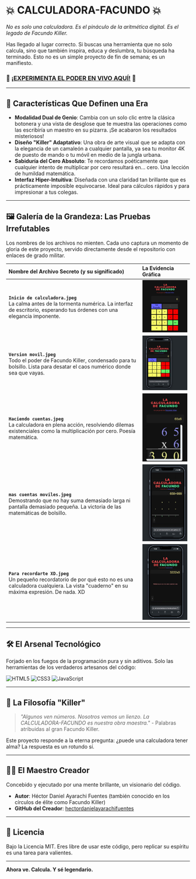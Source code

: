 # 💥 CALCULADORA-FACUNDO 💥

*No es solo una calculadora. Es el pináculo de la aritmética digital. Es el legado de Facundo Killer.*

Has llegado al lugar correcto. Si buscas una herramienta que no solo calcula, sino que también inspira, educa y deslumbra, tu búsqueda ha terminado. Esto no es un simple proyecto de fin de semana; es un manifiesto.

### 🚀 **[¡EXPERIMENTA EL PODER EN VIVO AQUÍ!](https://hectordanielayarachifuentes.github.io/CALCULADORA-FACUNDO/)** 🚀

---

## 🌟 Características Que Definen una Era

*   **Modalidad Dual de Genio**: Cambia con un solo clic entre la clásica botonera y una vista de desglose que te muestra las operaciones como las escribiría un maestro en su pizarra. ¡Se acabaron los resultados misteriosos!
*   **Diseño "Killer" Adaptativo**: Una obra de arte visual que se adapta con la elegancia de un camaleón a cualquier pantalla, ya sea tu monitor 4K de puesto de mando o tu móvil en medio de la jungla urbana.
*   **Sabiduría del Cero Absoluto**: Te recordamos poéticamente que cualquier intento de multiplicar por cero resultará en... cero. Una lección de humildad matemática.
*   **Interfaz Hiper-Intuitiva**: Diseñada con una claridad tan brillante que es prácticamente imposible equivocarse. Ideal para cálculos rápidos y para impresionar a tus colegas.

---

## 🖼️ Galería de la Grandeza: Las Pruebas Irrefutables

Los nombres de los archivos no mienten. Cada uno captura un momento de gloria de este proyecto, servido directamente desde el repositorio con enlaces de grado militar.

| Nombre del Archivo Secreto (y su significado)         | La Evidencia Gráfica                                                                                                                                           |
| :------------------------------------------------------ | :-------------------------------------------------------------------------------------------------------------------------------------------------------------- |
| **`Inicio de calculadora.jpeg`**<br>La calma antes de la tormenta numérica. La interfaz de escritorio, esperando tus órdenes con una elegancia imponente. | <img src="https://github.com/HectorDanielAyarachiFuentes/CALCULADORA-FACUNDO/blob/main/img/Inicio%20de%20calculadora.jpeg?raw=true" alt="Inicio de calculadora" width="250"/>               |
| **`Version movil.jpeg`**<br>Todo el poder de Facundo Killer, condensado para tu bolsillo. Lista para desatar el caos numérico donde sea que vayas.        | <img src="https://github.com/HectorDanielAyarachiFuentes/CALCULADORA-FACUNDO/blob/main/img/Version%20movil.jpeg?raw=true" alt="Version movil" width="250"/>                      |
| **`Haciendo cuentas.jpeg`**<br>La calculadora en plena acción, resolviendo dilemas existenciales como la multiplicación por cero. Poesía matemática.   | <img src="https://github.com/HectorDanielAyarachiFuentes/CALCULADORA-FACUNDO/blob/main/img/Haciendo%20cuentas.jpeg?raw=true" alt="Haciendo cuentas" width="250"/>                  |
| **`mas cuentas moviles.jpeg`**<br>Demostrando que no hay suma demasiado larga ni pantalla demasiado pequeña. La victoria de las matemáticas de bolsillo.      | <img src="https://github.com/HectorDanielAyarachiFuentes/CALCULADORA-FACUNDO/blob/main/img/mas%20cuentas%20moviles.jpeg?raw=true" alt="mas cuentas moviles" width="250"/>               |
| **`Para recordarte XD.jpeg`**<br>Un pequeño recordatorio de por qué esto no es una calculadora cualquiera. La vista "cuaderno" en su máxima expresión. De nada. XD | <img src="https://github.com/HectorDanielAyarachiFuentes/CALCULADORA-FACUNDO/blob/main/img/Para%20recordarte%20XD.jpeg?raw=true" alt="Para recordarte XD" width="250"/>                  |

---

## 🛠️ El Arsenal Tecnológico

Forjado en los fuegos de la programación pura y sin aditivos. Solo las herramientas de los verdaderos artesanos del código:

![HTML5](https://img.shields.io/badge/HTML5-E34F26?style=for-the-badge&logo=html5&logoColor=white)
![CSS3](https://img.shields.io/badge/CSS3-1572B6?style=for-the-badge&logo=css3&logoColor=white)
![JavaScript](https://img.shields.io/badge/JavaScript-F7DF1E?style=for-the-badge&logo=javascript&logoColor=black)

---

## 🧠 La Filosofía "Killer"

> *"Algunos ven números. Nosotros vemos un lienzo. La CALCULADORA-FACUNDO es nuestra obra maestra."* - Palabras atribuidas al gran Facundo Killer.

Este proyecto responde a la eterna pregunta: ¿puede una calculadora tener alma? La respuesta es un rotundo sí.

---

## 👨‍💻 El Maestro Creador

Concebido y ejecutado por una mente brillante, un visionario del código.

*   **Autor**: Héctor Daniel Ayarachi Fuentes (también conocido en los círculos de élite como Facundo Killer)
*   **GitHub del Creador**: [hectordanielayarachifuentes](https://github.com/hectordanielayarachifuentes)

---

## 📜 Licencia

Bajo la Licencia MIT. Eres libre de usar este código, pero replicar su espíritu es una tarea para valientes.

---

**Ahora ve. Calcula. Y sé legendario.**
